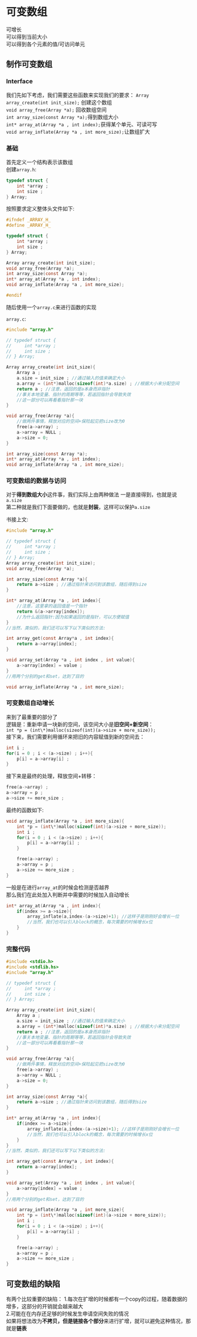 # 可变数组

可增长  
可以得到当前大小    
可以得到各个元素的值/可访问单元     

## 制作可变数组

### Interface   
我们先如下考虑，我们需要这些函数来实现我们的要求：
```Array array_create(int init_size);``` 创建这个数组   
```void array_free(Array *a);``` 回收数组空间    
```int array_size(const Array *a);```得到数组大小   
```int* array_at(Array *a , int index);```获得某个单元、可读可写  
```void array_inflate(Array *a , int more_size);```让数组扩大 

### 基础    
首先定义一个结构表示该数组  
创建```array.h```:  
```c
typedef struct {
    int *array ; 
    int size ;
} Array;
```

按照要求定义整体头文件如下:
```c
#ifndef _ARRAY_H_
#define _ARRAY_H_

typedef struct {
    int *array ; 
    int size ;
} Array;

Array array_create(int init_size);
void array_free(Array *a);
int array_size(const Array *a);
int* array_at(Array *a , int index); 
void array_inflate(Array *a , int more_size);

#endif
```

随后使用一个```array.c```来进行函数的实现   

```array.c```:
```c
#include "array.h"

// typedef struct {
//     int *array ; 
//     int size ;
// } Array;

Array array_create(int init_size){
    Array a ;
    a.size = init_size ; //通过输入的值来确定大小
    a.array = (int*)malloc(sizeof(int)*a.size) ; //根据大小来分配空间
    return a ; //注意，返回的是a本身而非指针
    //事关本地变量、指针的周期等等，若返回指针会导致失效
    //这一部分可以再看看指针那一块
}

void array_free(Array *a){
    //做两件事情，释放对应的空间+保险起见把size改为0
    free(a->array) ;
    a->array = NULL ; 
    a->size = 0;
}

int array_size(const Array *a);
int* array_at(Array *a , int index); 
void array_inflate(Array *a , int more_size);

```

### 可变数组的数据与访问
对于**得到数组大小**这件事，我们实际上由两种做法
一是直接得到，也就是说```a.size```  
第二种就是我们下面要做的，也就是**封装**，这样可以保护```a.size```  

书接上文:
```c
#include "array.h"

// typedef struct {
//     int *array ; 
//     int size ;
// } Array;
Array array_create(int init_size);
void array_free(Array *a);

int array_size(const Array *a){
    return a->size ; //通过指针来访问到该数组，随后得到size
}

int* array_at(Array *a , int index){
    //注意，这里拿的返回值是一个指针    
    return &(a->array[index]);
    //为什么返回指针:因为如果返回的是指针，可以方便赋值
}
//当然，类似的，我们还可以写下以下类似的方法:

int array_get(const Array*a , int index){
    return a->array[index];
}

void array_set(Array *a , int index , int value){
    a->array[index] = value ;
}
//用两个分别的get和set，达到了目的  

void array_inflate(Array *a , int more_size);
```

### 可变数组自动增长
来到了最重要的部分了    
逻辑是：重新申请一块新的空间，该空间大小是**旧空间+新空间**：   
```int *p = (int\*)malloc(sizeof(int)(a->size + more_size)); ```    
接下来，我们需要利用循环来把旧的内容赋值到新的空间去：  
```C
int i ; 
for(i = 0 ; i < (a->size) ; i++){
    p[i] = a->array[i] ; 
}
```
接下来是最终的处理，释放空间+转移：
```c
free(a->array) ; 
a->array = p ;
a->size += more_size ;
```

最终的函数如下:
```C    
void array_inflate(Array *a , int more_size){
    int *p = (int\*)malloc(sizeof(int)(a->size + more_size));
    int i ; 
    for(i = 0 ; i < (a->size) ; i++){
        p[i] = a->array[i] ; 
    }

    free(a->array) ; 
    a->array = p ;
    a->size += more_size ;
}
```
一般是在进行```array_at```的时候会检测是否越界  
那么我们在此处加入判断并中需要的时候加入自动增长    
```c
int* array_at(Array *a , int index){
    if(index >= a->size){
        array_inflate(a,index-(a->size)+1); //这样子是刚刚好会增长一位
        //当然，我们也可以引入block的概念，每次需要的时候增长x位
    }
}
```

### 完整代码
```C
#include <stdio.h>
#include <stdlib.hs>
#include "array.h"

// typedef struct {
//     int *array ; 
//     int size ;
// } Array;

Array array_create(int init_size){
    Array a ;
    a.size = init_size ; //通过输入的值来确定大小
    a.array = (int*)malloc(sizeof(int)*a.size) ; //根据大小来分配空间
    return a ; //注意，返回的是a本身而非指针
    //事关本地变量、指针的周期等等，若返回指针会导致失效
    //这一部分可以再看看指针那一块
}

void array_free(Array *a){
    //做两件事情，释放对应的空间+保险起见把size改为0
    free(a->array) ;
    a->array = NULL ; 
    a->size = 0;
}

int array_size(const Array *a){
    return a->size ; //通过指针来访问到该数组，随后得到size
}

int* array_at(Array *a , int index){
    if(index >= a->size){
        array_inflate(a,index-(a->size)+1); //这样子是刚刚好会增长一位
        //当然，我们也可以引入block的概念，每次需要的时候增长x位
    }
}
//当然，类似的，我们还可以写下以下类似的方法:

int array_get(const Array*a , int index){
    return a->array[index];
}

void array_set(Array *a , int index , int value){
    a->array[index] = value ;
}
//用两个分别的get和set，达到了目的 

void array_inflate(Array *a , int more_size){
    int *p = (int\*)malloc(sizeof(int)(a->size + more_size));
    int i ; 
    for(i = 0 ; i < (a->size) ; i++){
        p[i] = a->array[i] ; 
    }

    free(a->array) ; 
    a->array = p ;
    a->size += more_size ;
}

```

## 可变数组的缺陷
有两个比较重要的缺陷：
1.每次在扩增的时候都有一个copy的过程，随着数据的增多，这部分的开销就会越来越大  
2.可能在在内存还足够的时候发生申请空间失败的情况    
如果将想法改为**不拷贝，但是链接各个部分**来进行扩增，就可以避免这种情况，那就是**链表**